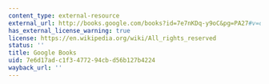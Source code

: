 ```yaml
---
content_type: external-resource
external_url: http://books.google.com/books?id=7e7nKDq-y9oC&pg=PA27#v=onepage
has_external_license_warning: true
license: https://en.wikipedia.org/wiki/All_rights_reserved
status: ''
title: Google Books
uid: 7e6d17ad-c1f3-4772-94cb-d56b127b4224
wayback_url: ''
---
```

